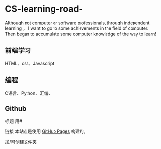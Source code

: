 # CS-learning-road-

Although not computer or software professionals, through independent learning ， I want to go to some achievements in the field of computer.
Then began to accumulate some computer knowledge of the way to learn!

## 前端学习 
HTML、css、Javascript


## 编程
C语言、Python、汇编、


## Github
标题  用#

链接  本站点是使用 [GitHub Pages](https://pages.github.com/) 构建的。

加/可创建文件夹
